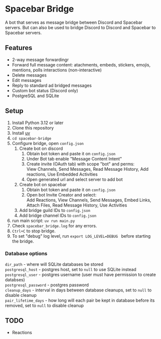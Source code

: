 # Spacebar Bridge
A bot that serves as message bridge between Discord and Spacebar servers. But can also be used to bridge Discord to Discord and Spacebar to Spacebar servers.


## Features
- 2-way message forwardingr
- Forward full message content: atachments, embeds, stickers, emojis, mentions, polls interactions (non-interactive)
- Delete messages
- Edit messages
- Reply to standard ad bridged messages
- Custom bot status (Discord only)
- PostgreSQL and SQLite


## Setup
1. Install Python 3.12 or later
2. Clone this repository
3. Install [uv](https://docs.astral.sh/uv/getting-started/installation/)
4. `cd spacebar-bridge`
5. Configure bridge, open `config.json`
    1. Create bot on discord
        1. Obtain bot token and paste it on `config.json`
        2. Under Bot tab enable "Message Content Intent"
        3. Create invite (OAuth tab) with scope "bot" and perms:  
            View Channels, Send Messages, Read Message History, Add reactions, Use Embedded Activities
        4. Open generated url and select server to add bot
    2. Create bot on spacebar
        1. Obtain bot token and paste it on `config.json`
        2. Open bot Invite Creator and select:  
            Add Reactions, View Channels, Send Messages, Embed Links, Attach Files, Read Message History, Use Activities
    3. Add bridge guild IDs to `config.json`
    4. Add bridge channel IDs to `config.json`
6. run main script: `uv run main.py`
7. Check `spacebar_bridge.log` for any errors.
8. `Ctrl+C` to stop bridge.
9. To set "debug" log level, run `export LOG_LEVEL=DEBUG ` before starting the bridge.

### Database options
`dir_path` - where will SQLite databases be stored  
`postgresql_host` - postgres host, set to `null` to use SQLite instead  
`postgresql_user` - postgres username (user must have permission to create databses)  
`postgresql_password` - postgres password  
`cleanup_days` - interval in days between database cleanups, set to `null` to disable cleanup  
`pair_lifetime_days` - how long will each pair be kept in database before its removed, set to `null` to disable cleanup  

## TODO
- Reactions
